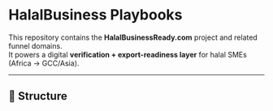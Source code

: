 # HalalBusiness Playbooks

This repository contains the **HalalBusinessReady.com** project and related funnel domains.  
It powers a digital **verification + export-readiness layer** for halal SMEs (Africa → GCC/Asia).

---

## 📂 Structure

